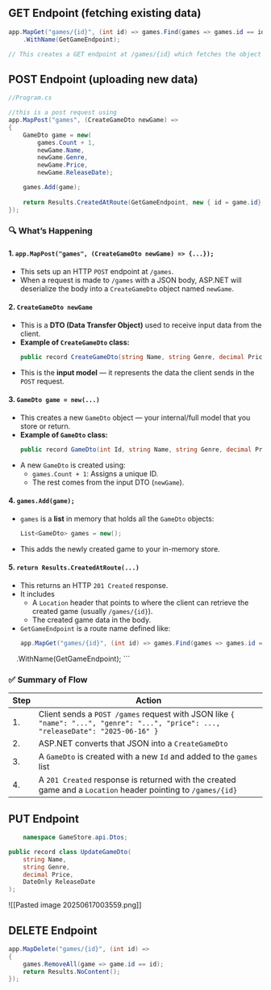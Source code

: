 ## GET Endpoint (fetching existing data)
```C#
app.MapGet("games/{id}", (int id) => games.Find(games => games.id == id))
    .WithName(GetGameEndpoint);

// This creates a GET endpoint at /games/{id} which fetches the object in the List games corresponding to the parameter (games.id == id) aka the fetched id
```

## POST Endpoint (uploading new data)
```C#
//Program.cs

//this is a post request using 
app.MapPost("games", (CreateGameDto newGame) =>
{
    GameDto game = new(
        games.Count + 1,
        newGame.Name,
        newGame.Genre,
        newGame.Price,
        newGame.ReleaseDate);

    games.Add(game);
    
    return Results.CreatedAtRoute(GetGameEndpoint, new { id = game.id}, game);
});
```
### 🔍 **What’s Happening**
#### 1. `app.MapPost("games", (CreateGameDto newGame) => {...});`
- This sets up an HTTP `POST` endpoint at `/games`.
- When a request is made to `/games` with a JSON body, ASP.NET will deserialize the body into a `CreateGameDto` object named `newGame`.
#### 2. `CreateGameDto newGame`
- This is a **DTO (Data Transfer Object)** used to receive input data from the client.
- **Example of `CreateGameDto` class:**
    ```csharp
    public record CreateGameDto(string Name, string Genre, decimal Price, DateOnly ReleaseDate);
    ```
- This is the **input model** — it represents the data the client sends in the `POST` request.
#### 3. `GameDto game = new(...)`
- This creates a new `GameDto` object — your internal/full model that you store or return.
- **Example of `GameDto` class:**
    ```csharp
    public record GameDto(int Id, string Name, string Genre, decimal Price, DateOnly ReleaseDate);
    ```
- A new `GameDto` is created using:
    - `games.Count + 1`: Assigns a unique ID.
    - The rest comes from the input DTO (`newGame`).
#### 4. `games.Add(game);`
- `games` is  a **list** in memory that holds all the `GameDto` objects:
    ```csharp
    List<GameDto> games = new();
    ```
- This adds the newly created game to your in-memory store.
#### 5. `return Results.CreatedAtRoute(...)`
- This returns an HTTP `201 Created` response.
- It includes
    - A `Location` header that points to where the client can retrieve the created game (usually `/games/{id}`).
    - The created game data in the body.
- `GetGameEndpoint` is  a route name defined like:
    ```csharp
    app.MapGet("games/{id}", (int id) => games.Find(games => games.id == id))
    .WithName(GetGameEndpoint);
    ```
### ✅ **Summary of Flow**

| Step | Action                                                                                                                             |
| ---- | ---------------------------------------------------------------------------------------------------------------------------------- |
| 1.   | Client sends a `POST /games` request with JSON like `{ "name": "...", "genre": "...", "price": ..., "releaseDate": "2025-06-16" }` |
| 2.   | ASP.NET converts that JSON into a `CreateGameDto`                                                                                  |
| 3.   | A `GameDto` is created with a new `Id` and added to the `games` list                                                               |
| 4.   | A `201 Created` response is returned with the created game and a `Location` header pointing to `/games/{id}`                       |

## PUT Endpoint
```csharp
	namespace GameStore.api.Dtos;

public record class UpdateGameDto(
    string Name,
    string Genre,
    decimal Price,
    DateOnly ReleaseDate
);
```

![[Pasted image 20250617003559.png]]

## DELETE Endpoint
```csharp
app.MapDelete("games/{id}", (int id) =>
{
    games.RemoveAll(game => game.id == id);
    return Results.NoContent();
});
```
